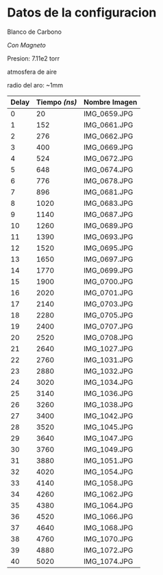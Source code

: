 # Datos de la configuracion

Blanco de Carbono

*Con Magneto*

Presion: 7.11e2 torr 

atmosfera de aire 

radio del aro: ~1mm 

| Delay | Tiempo _(ns)_ | Nombre Imagen |
| --- | --- | --- |
| 0 | 20 | IMG_0659.JPG |
| 1 | 152 | IMG_0661.JPG |
| 2 | 276 | IMG_0662.JPG |
| 3 | 400 | IMG_0669.JPG |
| 4 | 524 | IMG_0672.JPG |
| 5 | 648 | IMG_0674.JPG |
| 6 | 776 | IMG_0678.JPG |
| 7 | 896 | IMG_0681.JPG |
| 8 | 1020 | IMG_0683.JPG |
| 9 | 1140 | IMG_0687.JPG |
| 10 | 1260 | IMG_0689.JPG |
| 11 | 1390 | IMG_0693.JPG |
| 12 | 1520 | IMG_0695.JPG |
| 13 | 1650 | IMG_0697.JPG |
| 14 | 1770 | IMG_0699.JPG |
| 15 | 1900 | IMG_0700.JPG |
| 16 | 2020 | IMG_0701.JPG |
| 17 | 2140 | IMG_0703.JPG |
| 18 | 2280 | IMG_0705.JPG |
| 19 | 2400 | IMG_0707.JPG |
| 20 | 2520 | IMG_0708.JPG |
| 21 | 2640 | IMG_1027.JPG |
| 22 | 2760 | IMG_1031.JPG |
| 23 | 2880 | IMG_1032.JPG |
| 24 | 3020 | IMG_1034.JPG |
| 25 | 3140 | IMG_1036.JPG |
| 26 | 3260 | IMG_1038.JPG |
| 27 | 3400 | IMG_1042.JPG |
| 28 | 3520 | IMG_1045.JPG |
| 29 | 3640 | IMG_1047.JPG |
| 30 | 3760 | IMG_1049.JPG |
| 31 | 3880 | IMG_1051.JPG |
| 32 | 4020 | IMG_1054.JPG |
| 33 | 4140 | IMG_1058.JPG |
| 34 | 4260 | IMG_1062.JPG |
| 35 | 4380 | IMG_1064.JPG |
| 36 | 4520 | IMG_1066.JPG |
| 37 | 4640 | IMG_1068.JPG |
| 38 | 4760 | IMG_1070.JPG |
| 39 | 4880 | IMG_1072.JPG |
| 40 | 5020 | IMG_1074.JPG |

